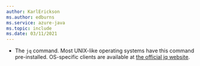 ```yaml
---
author: KarlErickson
ms.author: edburns
ms.service: azure-java
ms.topic: include
ms.date: 03/11/2021
---
```


- The `jq` command. Most UNIX-like operating systems have this command pre-installed. OS-specific clients are available at [the official jq website](https://stedolan.github.io/jq/).
